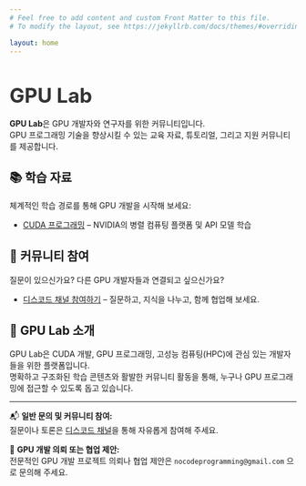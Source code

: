 ```yaml
---
# Feel free to add content and custom Front Matter to this file.
# To modify the layout, see https://jekyllrb.com/docs/themes/#overriding-theme-defaults

layout: home
---
```


<h1 style="font-size: 2.5em; color: #333; margin-bottom: 0.5em;">GPU Lab</h1>

**GPU Lab**은 GPU 개발자와 연구자를 위한 커뮤니티입니다.  
GPU 프로그래밍 기술을 향상시킬 수 있는 교육 자료, 튜토리얼, 그리고 지원 커뮤니티를 제공합니다.

## 📚 학습 자료

체계적인 학습 경로를 통해 GPU 개발을 시작해 보세요:

- [CUDA 프로그래밍](/cuda) – NVIDIA의 병렬 컴퓨팅 플랫폼 및 API 모델 학습

## 💬 커뮤니티 참여

질문이 있으신가요? 다른 GPU 개발자들과 연결되고 싶으신가요?

- [디스코드 채널 참여하기](https://discord.gg/hZAXkHHzQf) – 질문하고, 지식을 나누고, 함께 협업해 보세요.

## 🧭 GPU Lab 소개

GPU Lab은 CUDA 개발, GPU 프로그래밍, 고성능 컴퓨팅(HPC)에 관심 있는 개발자들을 위한 플랫폼입니다.  
명확하고 구조화된 학습 콘텐츠와 활발한 커뮤니티 활동을 통해, 누구나 GPU 프로그래밍에 접근할 수 있도록 돕고 있습니다.

---

📬 **일반 문의 및 커뮤니티 참여:**  
질문이나 토론은 [디스코드 채널](https://discord.gg/hZAXkHHzQf)을 통해 자유롭게 참여해 주세요.

💼 **GPU 개발 의뢰 또는 협업 제안:**  
전문적인 GPU 개발 프로젝트 의뢰나 협업 제안은 `nocodeprogramming@gmail.com` 으로 문의해 주세요.


